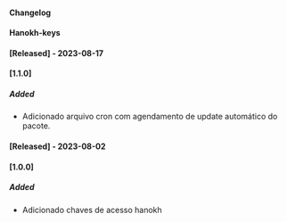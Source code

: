 #### Changelog
#### Hanokh-keys

#### [Released] - 2023-08-17
#### [1.1.0]
##### Added
- Adicionado arquivo cron com agendamento de update automático do pacote.

#### [Released] - 2023-08-02
#### [1.0.0]
##### Added
- Adicionado chaves de acesso hanokh
